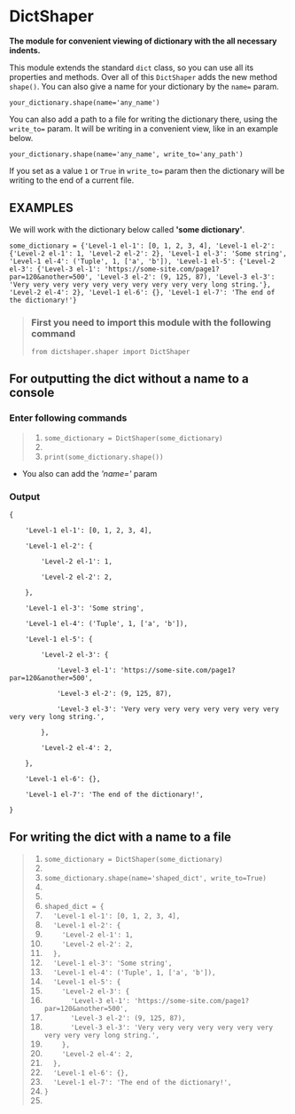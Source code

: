 # DictShaper

**The module for convenient viewing of dictionary 
with the all necessary indents.**

This module extends the standard `dict` class, so you can
use all its properties and methods. Over all of this `DictShaper`
adds the new method `shape()`. You can also give a name for your
dictionary by the `name=` param.

`your_dictionary.shape(name='any_name')`

You can also add a path to a file for writing the dictionary there,
using the `write_to=` param. It will be writing in a convenient view,
like in an example below.

`your_dictionary.shape(name='any_name', write_to='any_path')`

If you set as a value `1` or `True` in `write_to=` param then the
dictionary will be writing to the end of a current file.

## EXAMPLES

We will work with the dictionary below called **'some dictionary'**.

`some_dictionary = {'Level-1 el-1': [0, 1, 2, 3, 4], 'Level-1 el-2': {'Level-2 el-1': 1, 'Level-2 el-2': 2}, 'Level-1 el-3': 'Some string', 'Level-1 el-4': ('Tuple', 1, ['a', 'b']), 'Level-1 el-5': {'Level-2 el-3': {'Level-3 el-1': 'https://some-site.com/page1?par=120&another=500', 'Level-3 el-2': (9, 125, 87), 'Level-3 el-3': 'Very very very very very very very very very very long string.'}, 'Level-2 el-4': 2}, 'Level-1 el-6': {}, 'Level-1 el-7': 'The end of the dictionary!'}`

> ### First you need to import this module with the following command
> 
> `from dictshaper.shaper import DictShaper`

## For outputting the dict without a name to a console

### Enter following commands

> 1. `some_dictionary = DictShaper(some_dictionary)`
> 2. 
> 3. `print(some_dictionary.shape())`

* You also can add the *'name='* param

### Output

<p><code>{<br>
&nbsp;&nbsp;&nbsp;&nbsp;'Level-1 el-1': [0, 1, 2, 3, 4],<br>
&nbsp;&nbsp;&nbsp;&nbsp;'Level-1 el-2': {<br>
&nbsp;&nbsp;&nbsp;&nbsp;&nbsp;&nbsp;&nbsp;&nbsp;'Level-2 el-1': 1,<br>
&nbsp;&nbsp;&nbsp;&nbsp;&nbsp;&nbsp;&nbsp;&nbsp;'Level-2 el-2': 2,<br>
&nbsp;&nbsp;&nbsp;&nbsp;},<br>
&nbsp;&nbsp;&nbsp;&nbsp;'Level-1 el-3': 'Some string',<br>
&nbsp;&nbsp;&nbsp;&nbsp;'Level-1 el-4': ('Tuple', 1, ['a', 'b']),<br>
&nbsp;&nbsp;&nbsp;&nbsp;'Level-1 el-5': {<br>
&nbsp;&nbsp;&nbsp;&nbsp;&nbsp;&nbsp;&nbsp;&nbsp;'Level-2 el-3': {<br>
&nbsp;&nbsp;&nbsp;&nbsp;&nbsp;&nbsp;&nbsp;&nbsp;&nbsp;&nbsp;&nbsp;&nbsp;'Level-3 el-1': 'https://some-site.com/page1?par=120&another=500',<br>
&nbsp;&nbsp;&nbsp;&nbsp;&nbsp;&nbsp;&nbsp;&nbsp;&nbsp;&nbsp;&nbsp;&nbsp;'Level-3 el-2': (9, 125, 87),<br>
&nbsp;&nbsp;&nbsp;&nbsp;&nbsp;&nbsp;&nbsp;&nbsp;&nbsp;&nbsp;&nbsp;&nbsp;'Level-3 el-3': 'Very very very very very very very very very very long string.',<br>
&nbsp;&nbsp;&nbsp;&nbsp;&nbsp;&nbsp;&nbsp;&nbsp;},<br>
&nbsp;&nbsp;&nbsp;&nbsp;&nbsp;&nbsp;&nbsp;&nbsp;'Level-2 el-4': 2,<br>
&nbsp;&nbsp;&nbsp;&nbsp;},<br>
&nbsp;&nbsp;&nbsp;&nbsp;'Level-1 el-6': {},<br>
&nbsp;&nbsp;&nbsp;&nbsp;'Level-1 el-7': 'The end of the dictionary!',<br>
}</code></p>

## For writing the dict with a name to a file 

> 1. `some_dictionary = DictShaper(some_dictionary)`
> 2.
> 3. `some_dictionary.shape(name='shaped_dict', write_to=True)`
> 4.
> 5.
> 6.  `shaped_dict = {`
> 7.  &nbsp;&nbsp;&nbsp;&nbsp;`'Level-1 el-1': [0, 1, 2, 3, 4],`
> 8.  &nbsp;&nbsp;&nbsp;&nbsp;`'Level-1 el-2': {`
> 9.  &nbsp;&nbsp;&nbsp;&nbsp;&nbsp;&nbsp;&nbsp;&nbsp;`'Level-2 el-1': 1,`
> 10. &nbsp;&nbsp;&nbsp;&nbsp;&nbsp;&nbsp;&nbsp;&nbsp;`'Level-2 el-2': 2,`
> 11. &nbsp;&nbsp;&nbsp;&nbsp;`},`
> 12. &nbsp;&nbsp;&nbsp;&nbsp;`'Level-1 el-3': 'Some string',`
> 13. &nbsp;&nbsp;&nbsp;&nbsp;`'Level-1 el-4': ('Tuple', 1, ['a', 'b']),`
> 14. &nbsp;&nbsp;&nbsp;&nbsp;`'Level-1 el-5': {`
> 15. &nbsp;&nbsp;&nbsp;&nbsp;&nbsp;&nbsp;&nbsp;&nbsp;`'Level-2 el-3': {`
> 16. &nbsp;&nbsp;&nbsp;&nbsp;&nbsp;&nbsp;&nbsp;&nbsp;&nbsp;&nbsp;&nbsp;&nbsp;`'Level-3 el-1': 'https://some-site.com/page1?par=120&another=500',`
> 17. &nbsp;&nbsp;&nbsp;&nbsp;&nbsp;&nbsp;&nbsp;&nbsp;&nbsp;&nbsp;&nbsp;&nbsp;`'Level-3 el-2': (9, 125, 87),`
> 18. &nbsp;&nbsp;&nbsp;&nbsp;&nbsp;&nbsp;&nbsp;&nbsp;&nbsp;&nbsp;&nbsp;&nbsp;`'Level-3 el-3': 'Very very very very very very very very very very long string.',`
> 19. &nbsp;&nbsp;&nbsp;&nbsp;&nbsp;&nbsp;&nbsp;&nbsp;`},`
> 20. &nbsp;&nbsp;&nbsp;&nbsp;&nbsp;&nbsp;&nbsp;&nbsp;`'Level-2 el-4': 2,`
> 21. &nbsp;&nbsp;&nbsp;&nbsp;`},`
> 22. &nbsp;&nbsp;&nbsp;&nbsp;`'Level-1 el-6': {},`
> 23. &nbsp;&nbsp;&nbsp;&nbsp;`'Level-1 el-7': 'The end of the dictionary!',`
> 24. `}`
> 25.